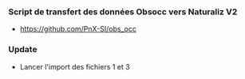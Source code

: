### Script de transfert des données Obsocc vers Naturaliz V2
* https://github.com/PnX-SI/obs_occ

### Update
* Lancer l'import des fichiers 1 et 3